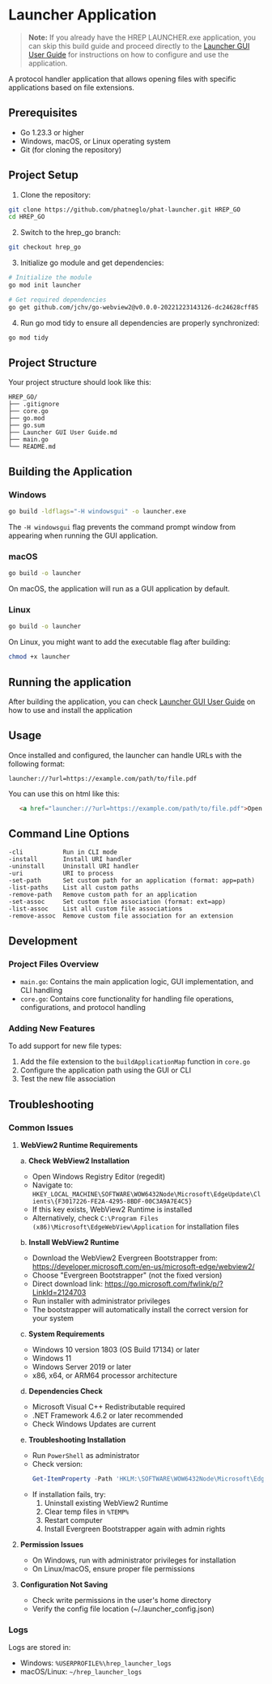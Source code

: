 # Launcher Application

> **Note:** If you already have the HREP LAUNCHER.exe application, you can skip this build guide and proceed directly to the [Launcher GUI User Guide](Launcher%20GUI%20User%20Guide.md) for instructions on how to configure and use the application.

A protocol handler application that allows opening files with specific applications based on file extensions.

## Prerequisites

- Go 1.23.3 or higher
- Windows, macOS, or Linux operating system
- Git (for cloning the repository)

## Project Setup

1. Clone the repository:
```bash
git clone https://github.com/phatneglo/phat-launcher.git HREP_GO
cd HREP_GO
```

2. Switch to the hrep_go branch:
```bash
git checkout hrep_go
```

3. Initialize go module and get dependencies:
```bash
# Initialize the module
go mod init launcher

# Get required dependencies
go get github.com/jchv/go-webview2@v0.0.0-20221223143126-dc24628cff85
```

4. Run go mod tidy to ensure all dependencies are properly synchronized:
```bash
go mod tidy
```

## Project Structure

Your project structure should look like this:

```
HREP_GO/
├── .gitignore
├── core.go
├── go.mod
├── go.sum
├── Launcher GUI User Guide.md
├── main.go
└── README.md
```

## Building the Application

### Windows
```bash
go build -ldflags="-H windowsgui" -o launcher.exe
```
The `-H windowsgui` flag prevents the command prompt window from appearing when running the GUI application.

### macOS
```bash
go build -o launcher
```
On macOS, the application will run as a GUI application by default.

### Linux
```bash
go build -o launcher
```
On Linux, you might want to add the executable flag after building:
```bash
chmod +x launcher
```

## Running the application

After building the application, you can check [Launcher GUI User Guide](Launcher%20GUI%20User%20Guide.md) on how to use and install the application

## Usage

Once installed and configured, the launcher can handle URLs with the following format:
```
launcher://?url=https://example.com/path/to/file.pdf
```

You can use this on html like this:
```html
   <a href="launcher://?url=https://example.com/path/to/file.pdf">Open File</a>
```

## Command Line Options

```
-cli           Run in CLI mode
-install       Install URI handler
-uninstall     Uninstall URI handler
-uri           URI to process
-set-path      Set custom path for an application (format: app=path)
-list-paths    List all custom paths
-remove-path   Remove custom path for an application
-set-assoc     Set custom file association (format: ext=app)
-list-assoc    List all custom file associations
-remove-assoc  Remove custom file association for an extension
```

## Development

### Project Files Overview

- `main.go`: Contains the main application logic, GUI implementation, and CLI handling
- `core.go`: Contains core functionality for handling file operations, configurations, and protocol handling

### Adding New Features

To add support for new file types:
1. Add the file extension to the `buildApplicationMap` function in `core.go`
2. Configure the application path using the GUI or CLI
3. Test the new file association

## Troubleshooting

### Common Issues

1. **WebView2 Runtime Requirements**

   a. **Check WebView2 Installation**
   - Open Windows Registry Editor (regedit)
   - Navigate to: `HKEY_LOCAL_MACHINE\SOFTWARE\WOW6432Node\Microsoft\EdgeUpdate\Clients\{F3017226-FE2A-4295-8BDF-00C3A9A7E4C5}`
   - If this key exists, WebView2 Runtime is installed
   - Alternatively, check `C:\Program Files (x86)\Microsoft\EdgeWebView\Application` for installation files

   b. **Install WebView2 Runtime**
   - Download the WebView2 Evergreen Bootstrapper from: https://developer.microsoft.com/en-us/microsoft-edge/webview2/
   - Choose "Evergreen Bootstrapper" (not the fixed version)
   - Direct download link: https://go.microsoft.com/fwlink/p/?LinkId=2124703
   - Run installer with administrator privileges
   - The bootstrapper will automatically install the correct version for your system

   c. **System Requirements**
   - Windows 10 version 1803 (OS Build 17134) or later
   - Windows 11
   - Windows Server 2019 or later
   - x86, x64, or ARM64 processor architecture

   d. **Dependencies Check**
   - Microsoft Visual C++ Redistributable required
   - .NET Framework 4.6.2 or later recommended
   - Check Windows Updates are current

   e. **Troubleshooting Installation**
   - Run `PowerShell` as administrator
   - Check version: 
     ```powershell
     Get-ItemProperty -Path 'HKLM:\SOFTWARE\WOW6432Node\Microsoft\EdgeUpdate\Clients\{F3017226-FE2A-4295-8BDF-00C3A9A7E4C5}' -Name pv
     ```
   - If installation fails, try:
     1. Uninstall existing WebView2 Runtime
     2. Clear temp files in `%TEMP%`
     3. Restart computer
     4. Install Evergreen Bootstrapper again with admin rights

2. **Permission Issues**
   - On Windows, run with administrator privileges for installation
   - On Linux/macOS, ensure proper file permissions

3. **Configuration Not Saving**
   - Check write permissions in the user's home directory
   - Verify the config file location (~/.launcher_config.json)

### Logs

Logs are stored in:
- Windows: `%USERPROFILE%\hrep_launcher_logs`
- macOS/Linux: `~/hrep_launcher_logs`
